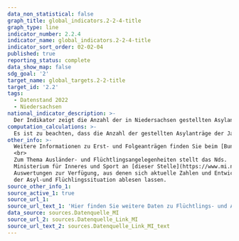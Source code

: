 ```yaml
---
data_non_statistical: false
graph_title: global_indicators.2-2-4-title
graph_type: line
indicator_number: 2.2.4
indicator_name: global_indicators.2-2-4-title
indicator_sort_order: 02-02-04
published: true
reporting_status: complete
data_show_map: false
sdg_goal: '2'
target_name: global_targets.2-2-title
target_id: '2.2'
tags:
  - Datenstand 2022
  - Niedersachsen
national_indicator_description: >-
  Der Indikator zeigt die Anzahl der in Niedersachsen gestellten Asylanträge  (Erst- und Folgeanträge). Das Bundesamt für Migration und Flüchtlinge entscheidet über die Asylanträge. Die Aufenthaltsregelung während und nach dem Abschluss des Asylverfahrens fällt in die Zuständigkeit der Ausländerbehörden.
computation_calculations: >-
  Es ist zu beachten, dass die Anzahl der gestellten Asylanträge der Jahre 2020 und 2021 unter den Bedingungen der Corona Pandemie zu sehen sind.
other_info: >-
  Weitere Informationen zu Erst- und Folgeanträgen finden Sie beim [Bundesamt für Migration und Flüchtlinge](https://www.bamf.de).
  <br>
  Zum Thema Ausländer- und Flüchtlingsangelegenheiten stellt das Nds.
  Ministerium für Inneres und Sport an [dieser Stelle](https://www.mi.niedersachsen.de/startseite/themen/auslanderangelegenheiten/zahlen_daten_fakten/statistische_daten/lagebilder-zu-fluechlings--und-auslaenderangelegenheiten-164283.html) monatlich statistische
  Auswertungen zur Verfügung, aus denen sich aktuelle Zahlen und Entwicklungen
  der Asyl-und Flüchlingssituation ablesen lassen.
source_other_info_1:  
source_active_1: true
source_url_1:
source_url_text_1: 'Hier finden Sie weitere Daten zu Flüchtlings- und Ausländerangelegenheiten'
data_source: sources.Datenquelle_MI
source_url_2: sources.Datenquelle_Link_MI
source_url_text_2: sources.Datenquelle_Link_MI_text
---
```

